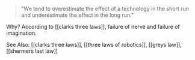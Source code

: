 > "We tend to overestimate the effect of a technology in the short run and underestimate the effect in the long run."

Why? According to [[clarks three laws]], failure of nerve and failure of imagination.

   
See Also: [[clarks three laws]], [[three laws of robotics]], [[greys law]], [[shermers last law]]